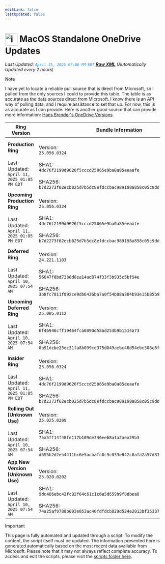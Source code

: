 ```yaml
---
editLink: false
lastUpdated: false
---
```

# <img src="/images/OneDrive_512x512x32.png" alt="image" width="40" style="vertical-align: middle; display: inline-block;" /> MacOS Standalone OneDrive Updates

<span class="extra-small">_Last Updated: <code style="color : dodgerblue">April 15, 2025 07:06 PM EDT</code> [**_Raw XML_**](https://github.com/cocopuff2u/MOFA/blob/main/latest_raw_files/macos_standalone_onedrive_all.xml)
 (Automatically Updated every 2 hours)_</span>

> [!NOTE]
> I have yet to locate a reliable pull source that is direct from Microsoft, so I pulled from the only sources I could to provide this table. The table is as accurate as the data sources direct from Microsoft. I know there is an API way of pulling data, and I require assistance to set that up. For now, this is as accurate as I can provide. Here is another good source that can provide more information: [Hans Brender's OneDrive Versions](https://hansbrender.com/all-onedrive-versions-mac/).

| Ring Version | Bundle Information  | Download |
|------|---------------------|--------------|
| **Production Ring** <br><br>Last Updated: <br> `April 11, 2025 01:05 PM EDT` | <br>Version: <br> `25.056.0324` <br><br> SHA1: <br>`4dc76f2199d9626f5cccd25065e9ba0a85eeaafe`<br><br> SHA256:<br>`b7d2273f62ecb025d7b5dc8efdccbac989198a858c05c9dd156a0ccc090fe8ec` | [<img src='/images/OneDrive_512x512x32.png' alt='Download' width='60' style='vertical-align: middle;' />](https://oneclient.sfx.ms/Mac/Installers/25.056.0324.0002/universal/OneDrive.pkg) |
| **Upcoming Production Ring** <br><br>Last Updated: <br> `April 11, 2025 01:05 PM EDT` | <br>Version: <br> `25.056.0324` <br><br> SHA1: <br>`4dc76f2199d9626f5cccd25065e9ba0a85eeaafe`<br><br> SHA256:<br>`b7d2273f62ecb025d7b5dc8efdccbac989198a858c05c9dd156a0ccc090fe8ec` | [<img src='/images/OneDrive_512x512x32.png' alt='Download' width='60' style='vertical-align: middle;' />](https://oneclient.sfx.ms/Mac/Installers/25.056.0324.0002/universal/OneDrive.pkg) |
| **Deferred Ring** <br><br>Last Updated: <br> `April 10, 2025 07:54 AM` | <br>Version: <br> `24.221.1103` <br><br> SHA1: <br>`56047f0bd7280d8ea14ad874f33f3b935c5bf94e`<br><br> SHA256:<br>`3b8fc7811f092ce9db6436ba7a0f54b88a304b93e15b85b9bd09726e8858fb85` | [<img src='/images/OneDrive_512x512x32.png' alt='Download' width='60' style='vertical-align: middle;' />](https://go.microsoft.com/fwlink/?linkid=861009) |
| **Upcoming Deferred  Ring** <br><br>Last Updated: <br> `April 10, 2025 07:54 AM` | <br>Version: <br> `25.005.0112` <br><br> SHA1: <br>`6f46946cff19464fca0890d58ad253b9b1514a73`<br><br> SHA256:<br>`0b91dcbe25ec31fa8b099ce375d049aebc48d54ebc308c6f9565a4a13ddafcc5` | [<img src='/images/OneDrive_512x512x32.png' alt='Download' width='60' style='vertical-align: middle;' />](https://go.microsoft.com/fwlink/?linkid=861010) |
| **Insider Ring** <br><br>Last Updated: <br> `April 11, 2025 01:05 PM EDT` | <br>Version: <br> `25.056.0324` <br><br> SHA1: <br>`4dc76f2199d9626f5cccd25065e9ba0a85eeaafe`<br><br> SHA256:<br>`b7d2273f62ecb025d7b5dc8efdccbac989198a858c05c9dd156a0ccc090fe8ec` | [<img src='/images/OneDrive_512x512x32.png' alt='Download' width='60' style='vertical-align: middle;' />](https://oneclient.sfx.ms/Mac/Installers/25.056.0324.0002/universal/OneDrive.pkg) |
| **Rolling Out (Unknown Use)** <br><br>Last Updated: <br> `April 10, 2025 07:54 AM` | <br>Version: <br> `25.025.0209` <br><br> SHA1: <br>`75a5ff14f48fe117b109de346ee68a1a2aea29b3`<br><br> SHA256:<br>`d655b2d2eb4411bc6e5acbafc0c3c033e842c8afa2a57d311c2d738c84dbe02b` | [<img src='/images/OneDrive_512x512x32.png' alt='Download' width='60' style='vertical-align: middle;' />](https://go.microsoft.com/fwlink/?linkid=861011) |
| **App New Version (Unknown Use)** <br><br>Last Updated: <br> `April 10, 2025 07:54 AM` | <br>Version: <br> `25.020.0202` <br><br> SHA1: <br>`9dc486ebc42fc93f64c61c1c6a5d659b9f8dbea8`<br><br> SHA256:<br>`74a25af9788b093e053ac40fdfdcb829d524e2013bf353373de7345db520c64f` | [<img src='/images/OneDrive_512x512x32.png' alt='Download' width='60' style='vertical-align: middle;' />](https://go.microsoft.com/fwlink/?linkid=823060) |

> [!IMPORTANT]
> This page is fully automated and updated through a script. To modify the content, the script itself must be updated. The information presented here is generated automatically based on the most recent data available from Microsoft. Please note that it may not always reflect complete accuracy. To access and edit the scripts, please visit the [scripts folder here](https://github.com/cocopuff2u/MOFA_WEBSITE/tree/main/update_readme_scripts).
